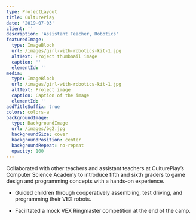 ```yaml
---
type: ProjectLayout
title: CulturePlay
date: '2019-07-03'
client: ''
description: 'Assistant Teacher, Robotics'
featuredImage:
  type: ImageBlock
  url: /images/girl-with-robotics-kit-1.jpg
  altText: Project thumbnail image
  caption: ''
  elementId: ''
media:
  type: ImageBlock
  url: /images/girl-with-robotics-kit-1.jpg
  altText: Project image
  caption: Caption of the image
  elementId: ''
addTitleSuffix: true
colors: colors-a
backgroundImage:
  type: BackgroundImage
  url: /images/bg2.jpg
  backgroundSize: cover
  backgroundPosition: center
  backgroundRepeat: no-repeat
  opacity: 100
---
```

Collaborated with other teachers and assistant teachers at CulturePlay’s Computer Science Academy to introduce fifth and sixth graders to game design and programming concepts with a hands-on experience. 

*   Guided children through cooperatively assembling, test driving, and programming their VEX robots. 

<!---->

*   Facilitated a mock VEX Ringmaster competition at the end of the camp. 

